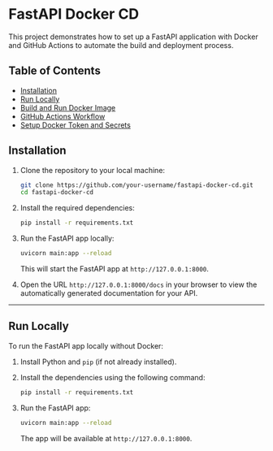 # FastAPI Docker CD

This project demonstrates how to set up a FastAPI application with Docker and GitHub Actions to automate the build and deployment process.

## Table of Contents

- [Installation](#installation)
- [Run Locally](#run-locally)
- [Build and Run Docker Image](#build-and-run-docker-image)
- [GitHub Actions Workflow](#github-actions-workflow)
- [Setup Docker Token and Secrets](#setup-docker-token-and-secrets)

## Installation

1. Clone the repository to your local machine:

    ```bash
    git clone https://github.com/your-username/fastapi-docker-cd.git
    cd fastapi-docker-cd
    ```

2. Install the required dependencies:

    ```bash
    pip install -r requirements.txt
    ```

3. Run the FastAPI app locally:

    ```bash
    uvicorn main:app --reload
    ```

    This will start the FastAPI app at `http://127.0.0.1:8000`.

4. Open the URL `http://127.0.0.1:8000/docs` in your browser to view the automatically generated documentation for your API.

---

## Run Locally

To run the FastAPI app locally without Docker:

1. Install Python and `pip` (if not already installed).
2. Install the dependencies using the following command:

    ```bash
    pip install -r requirements.txt
    ```

3. Run the FastAPI app:

    ```bash
    uvicorn main:app --reload
    ```

    The app will be available at `http://127.0.0.1:8000`.

